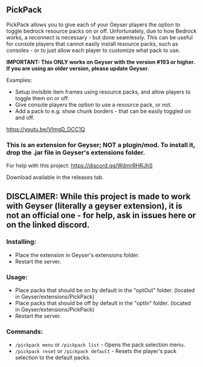 ## PickPack

PickPack allows you to give each of your Geyser players the option to toggle bedrock resource packs on or off. Unfortunately, due to how Bedrock works, a reconnect is necessary - but done seamlessly.
This can be useful for console players that cannot easily install resource packs, such as consoles - or to just allow each player to customize what pack to use.

**IMPORTANT: This ONLY works on Geyser with the version #193 or higher. If you are using an older version, please update Geyser.**

Examples:
- Setup invisible item frames using resource packs, and allow players to toggle them on or off.
- Give console players the option to use a resource pack, or not.
- Add a pack to e.g. show chunk borders - that can be easily toggled on and off.

https://youtu.be/VImgD_DCC1Q

### This is an extension for Geyser; NOT a plugin/mod. To install it, drop the .jar file in Geyser's extensions folder.

For help with this project: https://discord.gg/WdmrRHRJhS

Download available in the releases tab.

## DISCLAIMER: While this project is made to work with Geyser (literally a geyser extension), it is not an official one - for help, ask in issues here or on the linked discord.

### Installing:
- Place the extension in Geyser's extensions folder.
- Restart the server.

### Usage:
- Place packs that should be on by default in the "optOut" folder. (located in Geyser/extensions/PickPack)
- Place packs that should be off by default in the "optIn" folder. (located in Geyser/extensions/PickPack)
- Restart the server.

### Commands:
- `/pickpack menu` or `/pickpack list` - Opens the pack selection menu.
- `/pickpack reset` or `/pickpack default` - Resets the player's pack selection to the default packs.

